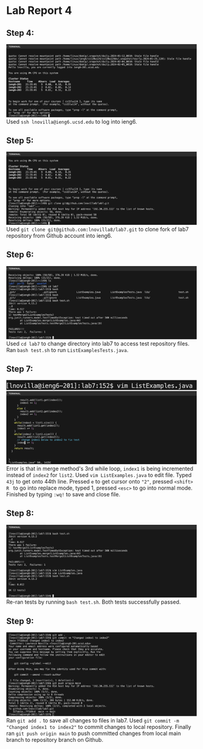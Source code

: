 # Lab Report 4
## Step 4:
![IMAGE](step4.png)
Used ```ssh lnovilla@ieng6.ucsd.edu``` to log into ieng6.

## Step 5:
![IMAGE](step5.png)
Used ```git clone git@github.com:lnovilla8/lab7.git``` to clone fork of lab7 repository from Github account into ieng6.

## Step 6:
![IMAGE](step6.png)
Used ```cd lab7``` to change directory into lab7 to access test repository files. Ran ```bash test.sh``` to run ```ListExamplesTests.java```.

## Step 7:

![IMAGE](step7vim.png)
![IMAGE](step7.png)
Error is that in merge method's 3rd while loop, ```index1``` is being incremented instead of ```index2``` for ```list2```. Used ```vim ListExamples.java``` to edit file. Typed ```43j``` to get onto 44th line. Pressed ```e``` to get cursor onto ```"2"```, pressed ```<shift> R ``` to go into replace mode, typed 1, pressed ```<esc>``` to go into normal mode. Finished by typing ```:wq!``` to save and close file.

## Step 8:
![IMAGE](step8.png)
Re-ran tests by running ```bash test.sh```. Both tests successfully passed.

## Step 9:
![IMAGE](step9.png)
Ran ```git add .``` to save all changes to files in lab7. Used ```git commit -m "Changed index1 to index2"``` to commit changes to local repository. Finally ran ```git push origin main``` to push committed changes from local main branch to repository branch on Github.
